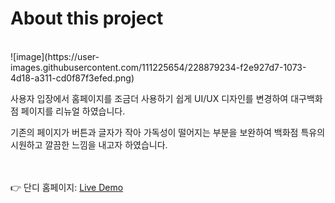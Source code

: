 <h1>About this project</h1>
<br>
![image](https://user-images.githubusercontent.com/111225654/228879234-f2e927d7-1073-4d18-a311-cd0f87f3efed.png)


<p>사용자 입장에서 홈페이지를 조금더 사용하기 쉽게 UI/UX 디자인를 변경하여 대구백화점 페이지를 리뉴얼 하였습니다.</p>
<p>기존의 페이지가 버튼과 글자가 작아 가독성이 떨어지는 부분을 보완하여 백화점 특유의 시원하고 깔끔한 느낌을 내고자 하였습니다.</p>
<br>
<br>
👉 단디 홈페이지: <a href="http://siss9898.ivyro.net/DEBEC/" target="_blank"/>Live Demo</a>
